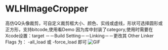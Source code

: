 # WLHImageCropper
高仿QQ头像裁剪，可自定义裁剪框大小、颜色、实线或虚线，形状可选择圆形或正方形，支持bitcode,使用看Demo
 因为库中封装了category,使用时需要在Xcode设置：target －－Build Setting－－Linking－－更改其 Other Linker Flags 为： -all_load 或 -force_load 即可
  ![GIF](https://github.com/wangluhui/image/raw/master/cropper_2.gif)
